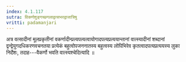 ```yaml
---
index: 4.1.117
sutra: विकर्णशुङ्गच्छगलाद्वत्सभरद्वाजात्रिषु
vritti: padamanjari
---
```


 अत्र वत्सादीनां मूलप्रकृतीनां वकर्णादीन्प्रत्यपत्यत्वायोगादपत्यप्रत्ययान्तानां वात्स्यादीनां शब्दानां द्वन्द्वेयुगदधिकरणवचनतया प्रत्येकं बहुत्वोपजननातस्य बहुत्वस्य लोपिभिरेव कृतत्वादपत्यप्रत्ययस्य लुका निर्देशः, तदाह---वैकर्णो भवति वात्स्यश्चेदित्यादि ॥